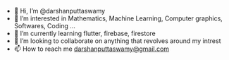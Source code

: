 - 👋 Hi, I’m @darshanputtaswamy
- 👀 I’m interested in Mathematics, Machine Learning, Computer graphics, Softwares, Coding ... 
- 🌱 I’m currently learning flutter, firebase, firestore
- 💞️ I’m looking to collaborate on anything that revolves around my intrest 
- 📫 How to reach me darshanputtaswamy@gmail.com

<!---
darshanputtaswamy/darshanputtaswamy is a ✨ special ✨ repository because its `README.md` (this file) appears on your GitHub profile.
You can click the Preview link to take a look at your changes.
--->
